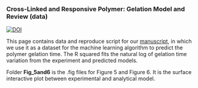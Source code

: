### Cross-Linked and Responsive Polymer: Gelation Model and Review (data)
[![DOI](https://zenodo.org/badge/DOI/10.5281/zenodo.7245231.svg)](https://doi.org/10.5281/zenodo.7245231)


This page contains data and reproduce script for our [manuscript](xxx), in which we use it as a dataset for the machine learning algorithm to predict the polymer gelation time.
The R squared fits the natural log of gelation time variation from the experiment and predicted models.


Folder **Fig_5and6** is the .fig files for Figure 5 and Figure 6. It is the surface interactive plot between experimental and analytical model.
